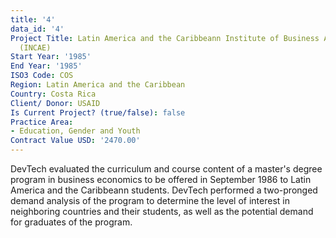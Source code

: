 ```yaml
---
title: '4'
data_id: '4'
Project Title: Latin America and the Caribbeann Institute of Business Administration
  (INCAE)
Start Year: '1985'
End Year: '1985'
ISO3 Code: COS
Region: Latin America and the Caribbean
Country: Costa Rica
Client/ Donor: USAID
Is Current Project? (true/false): false
Practice Area:
- Education, Gender and Youth
Contract Value USD: '2470.00'
---
```


DevTech evaluated the curriculum and course content of a master's degree program in business economics to be offered in September 1986 to Latin America and the Caribbeann students. DevTech performed a two-pronged demand analysis of the program to determine the level of interest in neighboring countries and their students, as well as the potential demand for graduates of the program.